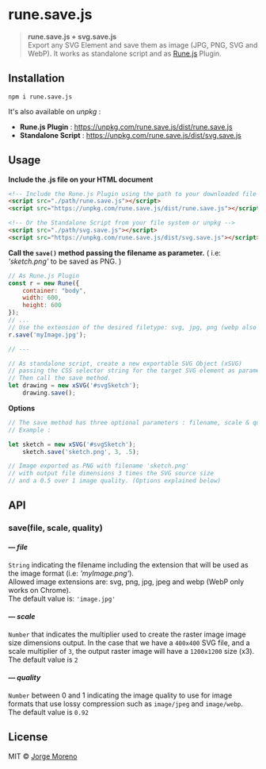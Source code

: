 # rune.save.js

> **rune.save.js + svg.save.js**  
> Export any SVG Element and save them as image (JPG, PNG, SVG and WebP). It works as standalone script and as [Rune.js](http://runemadsen.github.io/rune.js/) Plugin.

## Installation

```
npm i rune.save.js
```

It's also available on *unpkg* :

- **Rune.js Plugin** : https://unpkg.com/rune.save.js/dist/rune.save.js
- **Standalone Script** : https://unpkg.com/rune.save.js/dist/svg.save.js

## Usage

**Include the .js file on your HTML document**

```html
<!-- Include the Rune.js Plugin using the path to your downloaded file or the unpkg CDN url -->
<script src="./path/rune.save.js"></script>
<script src="https://unpkg.com/rune.save.js/dist/rune.save.js"></script>

<!-- Or the Standalone Script from your file system or unpkg -->
<script src="./path/svg.save.js"></script>
<script src="https://unpkg.com/rune.save.js/dist/svg.save.js"></script>
```

**Call the `save()` method passing the filename as parameter.** ( i.e: *'sketch.png'* to be saved as PNG. )

```javascript
// As Rune.js Plugin
const r = new Rune({
    container: "body",
    width: 600,
    height: 600
});
// ...
// Use the extension of the desired filetype: svg, jpg, png (webp also on Chrome)
r.save('myImage.jpg');

// ---

// As standalone script, create a new exportable SVG Object (xSVG)
// passing the CSS selector string for the target SVG element as parameter.
// Then call the save method.
let drawing = new xSVG('#svgSketch');
    drawing.save();
```

**Options**

```javascript
// The save method has three optional parameters : filename, scale & quality
// Example :

let sketch = new xSVG('#svgSketch');
    sketch.save('sketch.png', 3, .5);

// Image exported as PNG with filename 'sketch.png'
// with output file dimensions 3 times the SVG source size
// and a 0.5 over 1 image quality. (Options explained below)
```

## API

### save(file, scale, quality)

#### — *file*
`String` indicating the filename including the extension that will be used as the image format (i.e: *'myImage.png'*).  
Allowed image extensions are: svg, png, jpg, jpeg and webp (WebP only works on Chrome).  
The default value is: `'image.jpg'`

#### — *scale*
`Number` that indicates the multiplier used to create the raster image image size dimensions output. In the case that we have a `400x400` SVG file, and a scale multiplier of `3`, the output raster image will have a `1200x1200` size (x3).  
The default value is `2`

#### — *quality*
`Number` between 0 and 1 indicating the image quality to use for image formats that use lossy compression such as `image/jpeg` and `image/webp`.  
The default value is `0.92`



## License

MIT &copy; [Jorge Moreno](https://twitter.com/alterebro)
